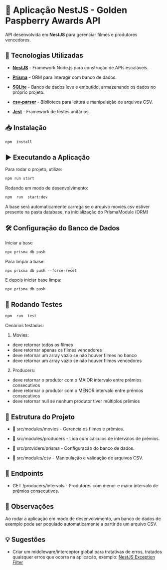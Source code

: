 
# 📌 Aplicação NestJS - Golden Paspberry Awards API

API desenvolvida em **NestJS** para gerenciar filmes e produtores vencedores.

## 🚀 Tecnologias Utilizadas

-  [**NestJS**](https://docs.nestjs.com/) - Framework Node.js para construção de APIs escaláveis.

-  [**Prisma**](https://www.prisma.io/docs) - ORM para interagir com banco de dados.

-  [**SQLite**](https://www.sqlite.org/docs.html) - Banco de dados leve e embutido, armazenando os dados no próprio projeto.

-  [**csv-parser**](https://www.npmjs.com/package/csv-parser) - Biblioteca para leitura e manipulação de arquivos CSV.

-  [**Jest**](https://jestjs.io/docs/getting-started) - Framework de testes unitários.

## 📥 Instalação

```sh
npm  install
```

## ▶️  Executando  a  Aplicação
Para  rodar  o  projeto,  utilize:

```sh
npm run start
```
Rodando em modo de desenvolvimento:

```sh
npm  run  start:dev
```

A base será automaticamente carrega se o arquivo movies.csv estiver presente na pasta database, na inicialização do PrismaModule (ORM)

## 🛠  Configuração  do  Banco  de  Dados

Iniciar a base
```sh 
npx prisma db push
```

Para limpar a base:
```
npx prisma db push --force-reset
```

E depois iniciar base limpa:
```sh 
npx prisma db push
```

## 🧪 Rodando Testes

```sh
npm  run  test
```

Cenários testados:
1. Movies:
  - deve retornar todos os filmes
  - deve retornar apenas os filmes vencedores
  - deve retornar um array vazio se não houver filmes no banco
  - deve retornar um array vazio se não houver filmes vencedores

2. Producers:
  - deve retornar o produtor com o MAIOR intervalo entre prêmios consecutivos
  - deve retornar o produtor com o MENOR intervalo entre prêmios consecutivos
  - deve retornar null se nenhum produtor tiver múltiplos prêmios

## 📁  Estrutura  do  Projeto

-  📂  src/modules/movies  -  Gerencia  os  filmes  e  prêmios.

-  📂  src/modules/producers  -  Lida  com  cálculos  de  intervalos  de  prêmios.

-  📂  src/providers/prisma  -  Configuração  do  banco  de  dados.

-  📂  src/modules/csv  -  Manipulação  e  validação  de  arquivos  CSV.

## 📄  Endpoints

-  GET  /producers/intervals  -  Produtores com menor e maior intervalo de prêmios consecutivos.

## 📌  Observações

Ao  rodar  a  aplicação  em  modo  de  desenvolvimento,  um  banco  de  dados  de  exemplo  pode  ser  populado  automaticamente  a  partir  de  um  arquivo  CSV.

## 💡 Sugestões

- Criar um middleware/interceptor global para tratativas de erros, tratados quaisquer erros que ocorra na aplicação, exemplo: [NestJS Exception Filter](https://docs.nestjs.com/exception-filters)